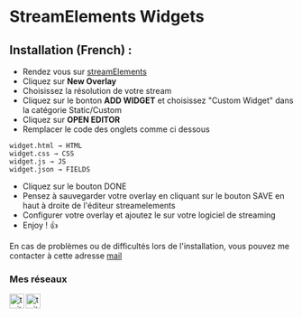 # StreamElements Widgets

## Installation (French) :

- Rendez vous sur [streamElements] <br />
- Cliquez sur **New Overlay** <br />
- Choisissez la résolution de votre stream <br />
- Cliquez sur le bonton **ADD WIDGET** et choisissez "Custom Widget" dans la catégorie Static/Custom <br />
- Cliquez sur **OPEN EDITOR**<br />
- Remplacer le code des onglets comme ci dessous <br />
```
widget.html → HTML
widget.css → CSS
widget.js → JS
widget.json → FIELDS
```
- Cliquez sur le bouton DONE
- Pensez à sauvegarder votre overlay en cliquant sur le bouton SAVE en haut à droite de l'éditeur streamelements
- Configurer votre overlay et ajoutez le sur votre logiciel de streaming
- Enjoy ! 👍

En cas de problèmes ou de difficultés lors de l'installation, vous pouvez me contacter à cette adresse <a href="mailto:contact@louisdiox.fr">mail</a>


### Mes réseaux
[<img align="left" alt="twitter" width="26px" src="https://img.icons8.com/color/48/000000/twitter--v1.png"/>][twitter]
[<img align="left" alt="twitch" width="26px" src="https://img.icons8.com/fluent/48/000000/twitch.png" />][twitch]


[twitter]: https://twitter.com/Diox90
[twitch]: https://www.twitch.tv/louis_diox
[streamElements]: https://streamelements.com/dashboard/overlays
